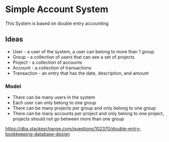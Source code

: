 # Simple Account System 
This System is based on double entry accounting 

## Ideas
* User - a user of the system, a user can belong to more than 1 group
* Group - a collection of users that can see a set of projects
* Project - a collection of accounts
* Account - a collection of transactions
* Transaction - an entry that has the date, description, and amount

### Model
* There can be many users in the system  
* Each user can only belong to one group
* There can be many projects per group and only belong to one group
* There can be many accounts per project and only belong to one project, projects should not go between more than one group




https://dba.stackexchange.com/questions/102370/double-entry-bookkeeping-database-design
